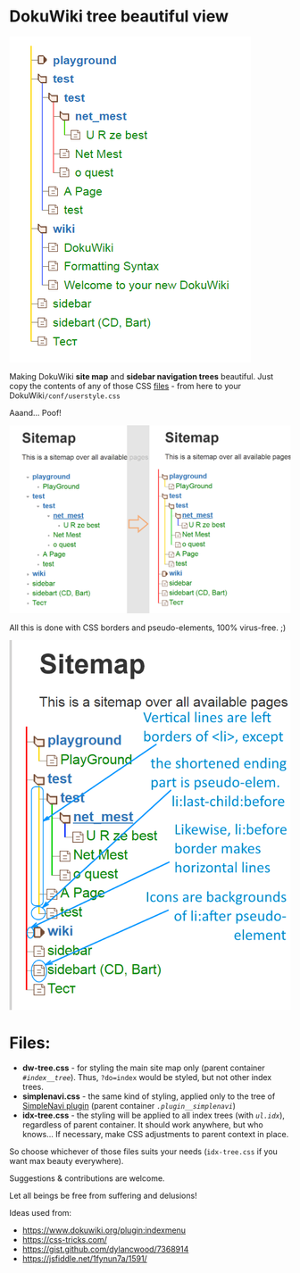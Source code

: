 # DokuWiki tree beautiful view

![like this](https://github.com/chang-zhao/dokuwiki-tree/blob/master/tree.png)

Making DokuWiki **site map** and **sidebar navigation trees** beautiful. Just copy the contents of any of those CSS [files](#files) - from here to your DokuWiki`/conf/userstyle.css`

Aaand... Poof!

![DokuWiki Site Map with this CSS](https://github.com/chang-zhao/dokuwiki-tree/blob/master/dw-tree-css.png)

All this is done with CSS borders and pseudo-elements, 100% virus-free. ;)

![CSS explanation](https://github.com/chang-zhao/dokuwiki-tree/blob/master/dw-tree-css-annot.png)

# Files:

 * **dw-tree.css** - for styling the main site map only (parent container *`#index__tree`*). Thus, `?do=index` would be styled, but not other index trees.
 * **simplenavi.css** - the same kind of styling, applied only to the tree of [SimpleNavi plugin](https://www.dokuwiki.org/plugin:simplenavi) (parent container *`.plugin__simplenavi`*)
 * **idx-tree.css** - the styling will be applied to all index trees (with *`ul.idx`*), regardless of parent container. It should work anywhere, but who knows... If necessary, make CSS adjustments to parent context in place.

So choose whichever of those files suits your needs (`idx-tree.css` if you want max beauty everywhere).

Suggestions & contributions are welcome.

Let all beings be free from suffering and delusions!

Ideas used from:

 * https://www.dokuwiki.org/plugin:indexmenu
 * https://css-tricks.com/
 * https://gist.github.com/dylancwood/7368914
 * https://jsfiddle.net/1fynun7a/1591/
